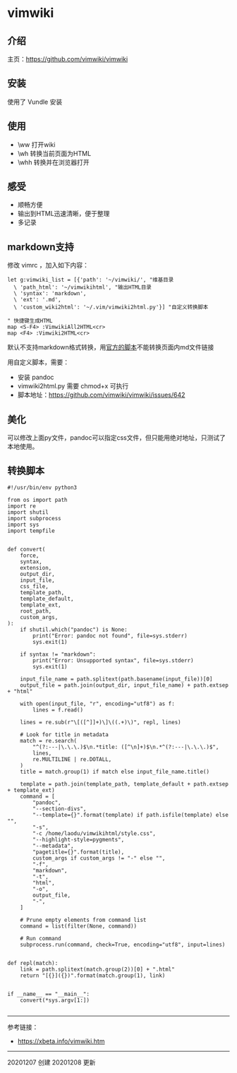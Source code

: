 # vimwiki

## 介绍

主页：https://github.com/vimwiki/vimwiki

## 安装

使用了 Vundle 安装

## 使用

- \ww 打开wiki
- \wh 转换当前页面为HTML
- \whh 转换并在浏览器打开

## 感受

- 顺畅方便
- 输出到HTML迅速清晰，便于整理
- 多记录




## markdown支持

修改 vimrc ，加入如下内容：

```
let g:vimwiki_list = [{'path': '~/vimwiki/', "维基目录
  \ 'path_html': '~/vimwikihtml', "输出HTML目录
  \ 'syntax': 'markdown',
  \ 'ext': '.md',
  \ 'custom_wiki2html': '~/.vim/vimwiki2html.py'}] "自定义转换脚本

" 快捷键生成HTML
map <S-F4> :VimwikiAll2HTML<cr>
map <F4> :Vimwiki2HTML<cr>

```

默认不支持markdown格式转换，用[官方的脚本](https://github.com/vimwiki/vimwiki/blob/master/autoload/vimwiki/customwiki2html.sh)不能转换页面内md文件链接

用自定义脚本，需要：

- 安装 pandoc
- vimwiki2html.py 需要 chmod+x 可执行
- 脚本地址：https://github.com/vimwiki/vimwiki/issues/642

## 美化

可以修改上面py文件，pandoc可以指定css文件，但只能用绝对地址，只测试了本地使用。

## 转换脚本

```
#!/usr/bin/env python3

from os import path
import re
import shutil
import subprocess
import sys
import tempfile


def convert(
    force,
    syntax,
    extension,
    output_dir,
    input_file,
    css_file,
    template_path,
    template_default,
    template_ext,
    root_path,
    custom_args,
):
    if shutil.which("pandoc") is None:
        print("Error: pandoc not found", file=sys.stderr)
        sys.exit(1)

    if syntax != "markdown":
        print("Error: Unsupported syntax", file=sys.stderr)
        sys.exit(1)

    input_file_name = path.splitext(path.basename(input_file))[0]
    output_file = path.join(output_dir, input_file_name) + path.extsep + "html"

    with open(input_file, "r", encoding="utf8") as f:
        lines = f.read()

    lines = re.sub(r"\[([^]]+)\]\((.+)\)", repl, lines)

    # Look for title in metadata
    match = re.search(
        "^(?:---|\.\.\.)$\n.*title: ([^\n]+)$\n.*^(?:---|\.\.\.)$",
        lines,
        re.MULTILINE | re.DOTALL,
    )
    title = match.group(1) if match else input_file_name.title()

    template = path.join(template_path, template_default + path.extsep + template_ext)
    command = [
        "pandoc",
        "--section-divs",
        "--template={}".format(template) if path.isfile(template) else "",
        "-s",
		"-c /home/laodu/vimwikihtml/style.css",
        "--highlight-style=pygments",
        "--metadata",
        "pagetitle={}".format(title),
        custom_args if custom_args != "-" else "",
        "-f",
        "markdown",
        "-t",
        "html",
        "-o",
        output_file,
        "-",
    ]

    # Prune empty elements from command list
    command = list(filter(None, command))

    # Run command
    subprocess.run(command, check=True, encoding="utf8", input=lines)


def repl(match):
    link = path.splitext(match.group(2))[0] + ".html"
    return "[{}]({})".format(match.group(1), link)


if __name__ == "__main__":
    convert(*sys.argv[1:])


```
---

参考链接：
- https://xbeta.info/vimwiki.htm


---

20201207 创建
20201208 更新
